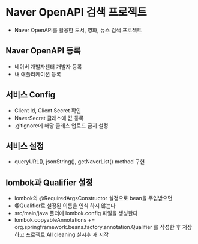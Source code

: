 # Naver OpenAPI 검색 프로젝트
* Naver OpenAPI를 활용한 도서, 영화, 뉴스 검색 프로젝트

## Naver OpenAPI 등록
* 네이버 개발자센터 개발자 등록
* 내 애플리케이션 등록

## 서비스 Config
* Client Id, Client Secret 확인
* NaverSecret 클래스에 값 등록
* .gitignore에 해당 클래스 업로드 금지 설정

## 서비스 설정
* queryURL(), jsonString(), getNaverList() method 구현


## lombok과 Qualifier 설정
* lombok의 @RequiredArgsConstructor 설정으로 bean을 주입받으면
* @Qualifier로 설정된 이름을 인식 하지 않는다
* src/main/java 폴더에 lombok.config 파일을 생성한다
* lombok.copyableAnnotations += org.springframework.beans.factory.annotation.Qualifier 를 작성한 후 저장하고 프로젝트 All cleaning 실시후 재 시작






